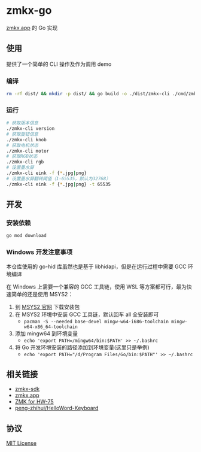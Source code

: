 # zmkx-go

[zmkx.app](https://github.com/xingrz/zmkx.app) 的 Go 实现

## 使用

提供了一个简单的 CLI 操作及作为调用 demo

### 编译

```bash
rm -rf dist/ && mkdir -p dist/ && go build -o ./dist/zmkx-cli ./cmd/zmkx-cli/main.go
```

### 运行

```bash
# 获取版本信息
./zmkx-cli version
# 获取旋钮信息
./zmkx-cli knob
# 获取电机状态
./zmkx-cli motor
# 获取RGB状态
./zmkx-cli rgb
# 设置墨水屏
./zmkx-cli eink -f {*.jpg|png}
# 设置墨水屏翻转阈值（1-65535，默认为32768）
./zmkx-cli eink -f {*.jpg|png} -t 65535
```

## 开发

### 安装依赖

```bash
go mod download
```

### Windows 开发注意事项

本仓库使用的 go-hid 库虽然也是基于 libhidapi，但是在运行过程中需要 GCC 环境编译

在 Windows 上需要一个兼容的 GCC 工具链，使用 WSL 等方案都可行，最为快速简单的还是使用 MSYS2：

1. 到 [MSYS2 官网](http://www.msys2.org/) 下载安装包
2. 在 MSYS2 环境中安装 GCC 工具链，默认回车 all 全安装即可
   - `pacman -S --needed base-devel mingw-w64-i686-toolchain mingw-w64-x86_64-toolchain`
3. 添加 mingw64 到环境变量
   - `echo 'export PATH=/mingw64/bin:$PATH' >> ~/.bashrc`
4. 将 Go 开发环境安装的路径添加到环境变量(这里只是举例)
   - `echo 'export PATH="/d/Program Files/Go/bin:$PATH"' >> ~/.bashrc`

## 相关链接

- [zmkx-sdk](https://github.com/xingrz/zmkx-sdk)
- [zmkx.app](https://github.com/xingrz/zmkx.app)
- [ZMK for HW-75](https://github.com/xingrz/zmk-config_helloword_hw-75)
- [peng-zhihui/HelloWord-Keyboard](https://github.com/peng-zhihui/HelloWord-Keyboard)

## 协议

[MIT License](LICENSE)
